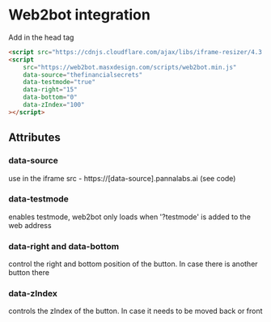# Web2bot integration

Add in the head tag

```html
<script src="https://cdnjs.cloudflare.com/ajax/libs/iframe-resizer/4.3.2/iframeResizer.min.js"></script>
<script 
	src="https://web2bot.masxdesign.com/scripts/web2bot.min.js"
	data-source="thefinancialsecrets"
	data-testmode="true"
	data-right="15"
	data-bottom="0"
	data-zIndex="100"
></script>
```

## Attributes
### data-source
use in the iframe src - https://[data-source].pannalabs.ai (see code)

### data-testmode
enables testmode, web2bot only loads when '?testmode' is added to the web address

### data-right and data-bottom
control the right and bottom position of the button. In case there is another button there

### data-zIndex
controls the zIndex of the button. In case it needs to be moved back or front


